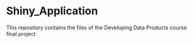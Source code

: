 # Shiny_Application

This repository contains the files of the Developing Data Products course final project.
